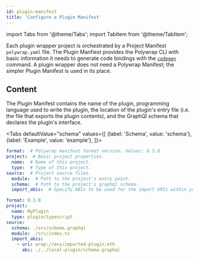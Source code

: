```yaml
---
id: plugin-manifest
title: 'Configure a Plugin Manifest'
---
```


import Tabs from '@theme/Tabs';
import TabItem from '@theme/TabItem';

Each plugin wrapper project is orchestrated by a Project Manifest `polywrap.yaml` file. 
The Plugin Manfiest provides the Polywrap CLI with basic information it needs to generate code bindings with the [`codegen`](https://github.com/polywrap/cli/tree/origin-dev/packages/cli#codegen--g) command. 
A plugin wrapper does not need a Polywrap Manifest; the simpler Plugin Manifest is used in its place.

## Content

The Plugin Manifest contains the name of the plugin, programming language used to write the plugin, 
the location of the plugin's entry file (i.e. the file that exports the plugin contents),
and the GraphQl schema that declares the plugin's interface.

<Tabs
defaultValue="schema"
values={[
{label: 'Schema', value: 'schema'},
{label: 'Example', value: 'example'},
]}>
<TabItem value="schema">

```yaml
format:  # Polywrap manifest format version. Values: 0.3.0
project:  # Basic project properties.
  name:  # Name of this project.
  type:  # Type of this project.
source:  # Project source files.
  module:  # Path to the project's entry point.
  schema:  # Path to the project's graphql schema.
  import_abis:  # Specify ABIs to be used for the import URIs within your schema.
```

</TabItem>
<TabItem value="example">

```yaml
format: 0.3.0
project:
  name: MyPlugin
  type: plugin/typescript
source:
  schema: ./src/schema.graphql
  module: ./src/index.ts
  import_abis:
    - uri: wrap://ens/imported-plugin.eth
      abi: ./../local-plugin/schema.graphql
```
</TabItem>
</Tabs>